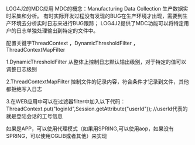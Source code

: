 LOG4J2的MDC应用
MDC的概念：Manufacturing Data Collection 生产数据实时采集和分析。
有时实际开发过程没有发现的BUG在生产环境才出现，需要到生产环境去分析实时日志来进行BUG跟踪；
LOG4J2提供了MDC功能可以将特定用户的日志单独处理输出到特定的文件中。

配置关键字ThreadContext ，DynamicThresholdFilter ，ThreadContextMapFilter

1.DynamicThresholdFilter 从整体上控制日志默认输出级别，对于特定的值可以调整日志级别
<!--ThreadContext.put("loginId", "User1");
除了User1之外其他的日志都默认是ERROR级别，USER1相关的日志是DEBUG级别 -->

<DynamicThresholdFilter key="loginId"  defaultThreshold="ERROR" 
onMatch="ACCEPT" onMismatch="DENY">
    <KeyValuePair key="User1" value="DEBUG" />
</DynamicThresholdFilter>

2.ThreadContextMapFilter 控制文件的记录内容，符合条件才记录到文件，其他都拒绝写入日志

<!-- 我只记录USER1的日志信息，找生产环境BUG用的。 -->

<File name="testUserLog" fileName="target/testUserLog2" append="true">
    <ThreadContextMapFilter onMatch="ACCEPT" onMismatch="DENY">
        <KeyValuePair key="loginId" value="User1" />
    </ThreadContextMapFilter>
    <PatternLayout pattern="%n%t %-5p %c{2} MDC%X - %m" />
</File>

3.在WEB应用中可以在过滤器filter中加入以下代码：
ThreadContext.put("loginId",Session.getAttribute("userId")); //userId代表的就是登陆会话的工号信息

如果是APP，可以使用代理模式（如果用SPRING,可以使用aop，如果没有SPRING，可以使用CGLIB或者其他）来实现
